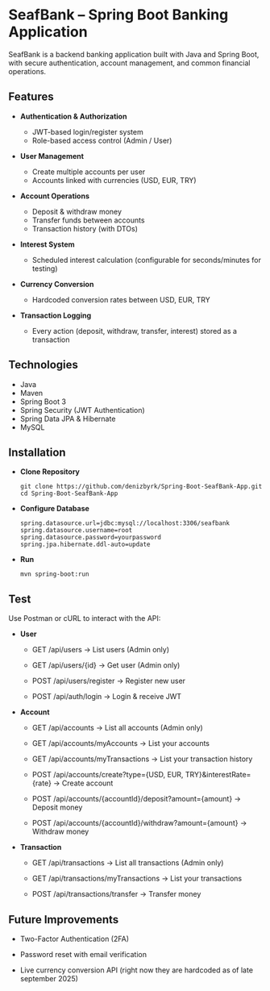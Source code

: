 # SeafBank – Spring Boot Banking Application

SeafBank is a backend banking application built with Java and Spring Boot, with secure authentication, account management, and common financial operations.

## Features

- **Authentication & Authorization**
  
  - JWT-based login/register system
  - Role-based access control (Admin / User)

- **User Management**
  
  - Create multiple accounts per user
  - Accounts linked with currencies (USD, EUR, TRY)

- **Account Operations**
  
  - Deposit & withdraw money
  - Transfer funds between accounts
  - Transaction history (with DTOs)

- **Interest System**

  - Scheduled interest calculation (configurable for seconds/minutes for testing)

- **Currency Conversion**

  - Hardcoded conversion rates between USD, EUR, TRY

- **Transaction Logging**

  - Every action (deposit, withdraw, transfer, interest) stored as a transaction

## Technologies

- Java
- Maven
- Spring Boot 3
- Spring Security (JWT Authentication)
- Spring Data JPA & Hibernate
- MySQL

## Installation

- **Clone Repository**
  
  ```
  git clone https://github.com/denizbyrk/Spring-Boot-SeafBank-App.git
  cd Spring-Boot-SeafBank-App
  ```
- **Configure Database**
  
  ```
  spring.datasource.url=jdbc:mysql://localhost:3306/seafbank
  spring.datasource.username=root
  spring.datasource.password=yourpassword
  spring.jpa.hibernate.ddl-auto=update
  ```
- **Run**

  ```
  mvn spring-boot:run
  ```

## Test

Use Postman or cURL to interact with the API:

- **User**

  - GET /api/users → List users (Admin only)

  - GET /api/users/{id} → Get user (Admin only)
 
  - POST /api/users/register → Register new user

  - POST /api/auth/login → Login & receive JWT
 
- **Account**

  - GET /api/accounts → List all accounts (Admin only)

  - GET /api/accounts/myAccounts → List your accounts

  - GET /api/accounts/myTransactions → List your transaction history

  - POST /api/accounts/create?type={USD, EUR, TRY}&interestRate={rate} → Create account

  - POST /api/accounts/{accountId}/deposit?amount={amount} → Deposit money

  - POST /api/accounts/{accountId}/withdraw?amount={amount} → Withdraw money

- **Transaction**

  - GET /api/transactions → List all transactions (Admin only)
 
  - GET /api/transactions/myTransactions → List your transactions
  
  - POST /api/transactions/transfer → Transfer money

## Future Improvements

- Two-Factor Authentication (2FA)

- Password reset with email verification

- Live currency conversion API (right now they are hardcoded as of late september 2025)
